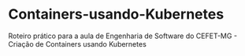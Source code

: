 # Containers-usando-Kubernetes
Roteiro prático para a aula de Engenharia de Software do CEFET-MG -  Criação de Containers usando Kubernetes

